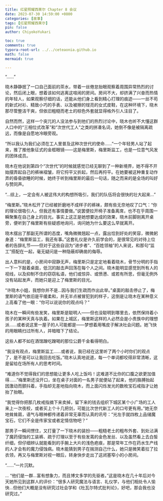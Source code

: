 ```yaml
---
title: 红星照耀西莱尔 Chapter 8 会议
date: 2023-07-30 14:59:00 +0800
categories: [故事]
tags: [红星照耀西莱尔]
pin: false
author: ChiyokoYukari

toc: true
comments: true
typora-root-url: ../../ceteaonia.github.io
math: false
mermaid: true

---
```

“……”

晓木静静抿了一口自己面前的茶水，带着一丝倦怠抬眼观察着周围异常热烈的讨论，然后闭上眼，想着该如何逃离这喧闹的房间。房间不大，却挤满了兴奋而热情的年轻人，如果观察仔细的话，还能从他们身上看到精心打理的痕迹——一丝不苟的新式衬衫、精致小巧的手表、以及被擦的锃亮的女式皮鞋，在这种环境下，晓木那尽管整洁干爽，但依旧粗糙而老土的棕色外套就显得格外引人注目了。

自然而然，这样一个突兀的人没法参与到他们的热烈讨论中，晓木也听不大懂这群人口中的“三相位式改革”和“次世代工人”之类的拼凑名词，她倒不像是被隔离疏远，而像是自愿地冷眼旁观。

“所以我认为我们必须在工人里普及这种次世代的使命……”一个年轻男人站了起来，推了推他象征式的金框眼镜——这是梅里斯，梅里斯监工，也是一位意气风发的团体成员。

晓木在他说到第四个“次世代”的时候就感觉已经无聊到了一种新境界，她不得不开始摆弄起自己的裤袜褶皱，将它捋平又折起，然后再捋平。在她要被这种重复动作弄的昏昏欲睡的时候，她终于听到梅里斯的最后一句话，随之而来的是全场的叫好与赞同声。

“…综上，一定会有人被这伟大的构想所吸引，我们的队伍将会很快的壮大起来…”

“梅里斯。”晓木松开了已经被折磨地不成样子的裤袜，颇有些无奈地叹了口气：“你的理论很吸引人，但我还有事情要做。”说罢便拉开椅子准备离席，也不在乎周围一瞬聚集在自己身上的目光。事实上这正是她想要达成的效果，晓木前脚刚离开桌旁，便听到了梅里斯有些疑惑地询问，询问她为什么要这么早就离开。

晓木摆出了那副无所谓的态度，嘴角微微翘起一点，露出恰到好处的笑容，微微躬身道：“梅里斯监工，我还有事。”这套礼仪是许久前学会的，是很常见的对待上位者的告辞礼节——但对于这些自诩为“进步者”、“百姓领袖”的人来说，和那句“监工”搭配在一起，毫无疑问是一种隐蔽却确凿的侮辱。

出人意料的是，小房间中寂静无声，梅里斯只是定定地看着晓木，骨节分明的手指一下一下敲着桌面，低沉的敲击声回荡在每个人之间。晓木能明显感觉到所有人的视线，以及抑制不住的窃窃私语，他们或惊异、或愤懑、或若有所思，但毫无例外没有站起发声，而她只是迎上了梅里斯的目光。

“许晓木小姐，我想你并不是…因与我们生疏而作出此举。”桌面的敲击停止了，梅里斯的语气依旧是平缓柔和，并无半点被冒犯到的样子，这倒是让晓木在某种意义上高看了他一眼：“你可以说说你的观点吗？”

晓木在一瞬间有些发笑，梅里斯是聪明人——但也没聪明到哪里去，依然保持着小孩子的某种天真与执着。如果在上城区，梅里斯这样的人必然会是小贵族中的理想派……或者说这里一屋子的人可能都是——梦想着用嘴皮子解决社会问题。她飞快的用眼睛扫过所有人，并暗暗下了结论。

这些人都不如在酒馆蹭吃蹭喝的那位公爵千金看得明白。

“我没有观点，梅里斯监工……或者说，我已经在这里听了两个小时你们的观点了，是不是可以让我回去吃饭。”晓木认真地说道，每一个单词都咬得非常清晰，这是留给在场所有人的思考时间。

“难道你不觉得我们的思想能让更多人吃上饭吗！这难道不比你的口腹之欲更加值得……”梅里斯还没开口，坐在桌子对面的一名男子就便站了起来，他的胳膊抬起因激动而颤抖着，手指却无差地指向晓木，而上面闪烁发光的数枚宝石戒指才让她抬了抬眼。

“我觉得你把那几枚戒指摘下来卖掉，留下来的钱去组织下城区某个小广场的工人来上一次夜校，或者买上个十几把剑，可能比次世代新工人的口号更有用。”她无奈地耸耸肩，语气与眼神都传递着非常无辜而认真的讯号：“光左手就四枚上品储魔宝石，它们不全是传家宝或者定情信物吧？”

那男子一瞬间愣住，又打量了一下晓木的装扮——粗糙老土的粗布外套、到处沾满了魔药侵蚀的工装裤、疏于打理以至于有些发蔫的金色发丝、以及虽然看上去白皙纤细，但仔细辨认就能看到的手腕上大片的浅色疤痕，那是常年工作在药水生产线的人才会有的魔力侵蚀病。晓木能猜到男子在揣测自己什么，她只是微笑着拉了拉衣领，再又与梅里斯对视一眼后，转身快步走出了这闭塞窄小的小房间。

“……”一片沉默。

…
“他们是一群…富有想象力，而且博文多学的先驱者。”这是晓木在几十年后对今天她所见到这群人的评价：“很多人研究魔法与语言、礼仪学，与他们相处令人愉快…但他们大概是没有研究过社会学和《杜瓦尔特式批判论》，好吧，那会我也没研究过。”
